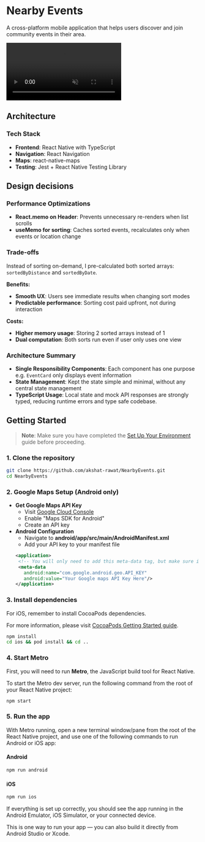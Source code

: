 # Nearby Events

A cross-platform mobile application that helps users discover and join community events in their area.

<video autoplay muted loop playsinline>
  <source src="vid.mp4" type="video/mp4">
  Your browser does not support the video tag.
</video>

## Architecture

### Tech Stack

- **Frontend**: React Native with TypeScript
- **Navigation**: React Navigation
- **Maps**: react-native-maps
- **Testing**: Jest + React Native Testing Library

## Design decisions

### Performance Optimizations

- **React.memo on Header**: Prevents unnecessary re-renders when list scrolls
- **useMemo for sorting**: Caches sorted events, recalculates only when events or location change

### Trade-offs

Instead of sorting on-demand, I pre-calculated both sorted arrays: `sortedByDistance` and `sortedByDate`.

**Benefits:**

- **Smooth UX**: Users see immediate results when changing sort modes
- **Predictable performance**: Sorting cost paid upfront, not during interaction

**Costs:**

- **Higher memory usage**: Storing 2 sorted arrays instead of 1
- **Dual computation**: Both sorts run even if user only uses one view

### Architecture Summary

- **Single Responsibility Components**: Each component has one purpose e.g. `EventCard` only displays event information
- **State Management**: Kept the state simple and minimal, without any central state management
- **TypeScript Usage**: Local state and mock API responses are strongly typed, reducing runtime errors and type safe codebase.

## Getting Started

> **Note**: Make sure you have completed the [Set Up Your Environment](https://reactnative.dev/docs/set-up-your-environment) guide before proceeding.

### 1. Clone the repository

```sh
git clone https://github.com/akshat-rawat/NearbyEvents.git
cd NearbyEvents
```

### 2. Google Maps Setup (Android only)

- **Get Google Maps API Key**
  - Visit [Google Cloud Console](https://console.cloud.google.com/)
  - Enable "Maps SDK for Android"
  - Create an API key
- **Android Configuration**
  - Navigate to **android/app/src/main/AndroidManifest.xml**
  - Add your API key to your manifest file
  ```xml
  <application>
   <!-- You will only need to add this meta-data tag, but make sure it's a child of application -->
   <meta-data
     android:name="com.google.android.geo.API_KEY"
     android:value="Your Google maps API Key Here"/>
  </application>
  ```

### 3. Install dependencies

For iOS, remember to install CocoaPods dependencies.

For more information, please visit [CocoaPods Getting Started guide](https://guides.cocoapods.org/using/getting-started.html).

```sh
npm install
cd ios && pod install && cd ..
```

### 4. Start Metro

First, you will need to run **Metro**, the JavaScript build tool for React Native.

To start the Metro dev server, run the following command from the root of your React Native project:

```sh
npm start
```

### 5. Run the app

With Metro running, open a new terminal window/pane from the root of the React Native project, and use one of the following commands to run Android or iOS app:

#### Android

```sh
npm run android
```

#### iOS

```sh
npm run ios
```

If everything is set up correctly, you should see the app running in the Android Emulator, iOS Simulator, or your connected device.

This is one way to run your app — you can also build it directly from Android Studio or Xcode.

